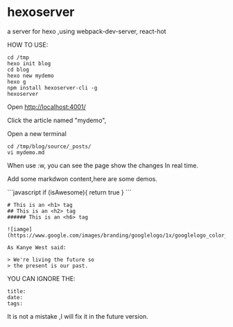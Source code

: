 # hexoserver
a server for hexo ,using webpack-dev-server, react-hot



HOW TO USE:

```
cd /tmp
hexo init blog
cd blog
hexo new mydemo
hexo g
npm install hexoserver-cli -g
hexoserver
```
Open [http://localhost:4001/](http://localhost:4001/)

Click the article named "mydemo",

Open a new terminal

```
cd /tmp/blog/source/_posts/
vi mydemo.md
```

When use :w, you can see the page show the changes In real time.



Add some markdwon content,here are some demos.

\`\`\`javascript
if (isAwesome){
  return true
}
\`\`\`


```
# This is an <h1> tag
## This is an <h2> tag
###### This is an <h6> tag

![iamge](https://www.google.com/images/branding/googlelogo/1x/googlelogo_color_272x92dp.png)

As Kanye West said:

> We're living the future so
> the present is our past.

```



YOU CAN IGNORE THE:
```
title:
date:
tags:
```
It is not a mistake ,I will fix it in the future version.


